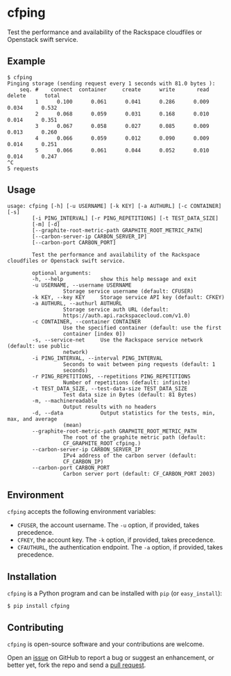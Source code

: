 cfping
======

Test the performance and availability of the Rackspace cloudfiles or Openstack swift service.


Example
-------

    $ cfping
    Pinging storage (sending request every 1 seconds with 81.0 bytes ):
        seq. #    connect  container     create      write       read     delete      total
             1      0.100      0.061      0.041      0.286      0.009      0.034      0.532
             2      0.068      0.059      0.031      0.168      0.010      0.014      0.351
             3      0.067      0.058      0.027      0.085      0.009      0.013      0.260
             4      0.066      0.059      0.012      0.090      0.009      0.014      0.251
             5      0.066      0.061      0.044      0.052      0.010      0.014      0.247
    ^C
    5 requests


Usage
-----

    usage: cfping [-h] [-u USERNAME] [-k KEY] [-a AUTHURL] [-c CONTAINER] [-s]
            [-i PING_INTERVAL] [-r PING_REPETITIONS] [-t TEST_DATA_SIZE]
            [-m] [-d]
            [--graphite-root-metric-path GRAPHITE_ROOT_METRIC_PATH]
            [--carbon-server-ip CARBON_SERVER_IP]
            [--carbon-port CARBON_PORT]

            Test the performance and availability of the Rackspace cloudfiles or Openstack swift service.

            optional arguments:
            -h, --help            show this help message and exit
            -u USERNAME, --username USERNAME
                      Storage service username (default: CFUSER)
            -k KEY, --key KEY     Storage service API key (default: CFKEY)
            -a AUTHURL, --authurl AUTHURL
                      Storage service auth URL (default:
                      https://auth.api.rackspacecloud.com/v1.0)
            -c CONTAINER, --container CONTAINER
                      Use the specified container (default: use the first
                      container [index 0])
            -s, --service-net     Use the Rackspace service network (default: use public
                      network)
            -i PING_INTERVAL, --interval PING_INTERVAL
                      Seconds to wait between ping requests (default: 1
                      seconds)
            -r PING_REPETITIONS, --repetitions PING_REPETITIONS
                      Number of repetitions (default: infinite) 
            -t TEST_DATA_SIZE, --test-data-size TEST_DATA_SIZE
                      Test data size in Bytes (default: 81 Bytes)
            -m, --machinereadable
                      Output results with no headers
            -d, --data            Output statistics for the tests, min, max, and average
                      (mean)
            --graphite-root-metric-path GRAPHITE_ROOT_METRIC_PATH
                      The root of the graphite metric path (default:
                      CF_GRAPHITE_ROOT cfping.)
            --carbon-server-ip CARBON_SERVER_IP
                      IPv4 address of the carbon server (default:
                      CF_CARBON_IP)
            --carbon-port CARBON_PORT
                      Carbon server port (default: CF_CARBON_PORT 2003)


Environment
-----------

`cfping` accepts the following environment variables:

* `CFUSER`, the account username. The `-u` option, if provided, takes precedence.
* `CFKEY`, the account key. The `-k` option, if provided, takes precedence.
* `CFAUTHURL`, the authentication endpoint. The `-a` option, if provided, takes precedence.

Installation
------------

`cfping` is a Python program and can be installed with `pip` (or `easy_install`):

    $ pip install cfping


Contributing
------------

`cfping` is open-source software and your contributions are welcome.

Open an [issue](https://github.com/claymation/cfping/issues) on GitHub to report a bug or suggest an enhancement,
or better yet, fork the repo and send a [pull request](https://github.com/claymation/cfping/pulls).

